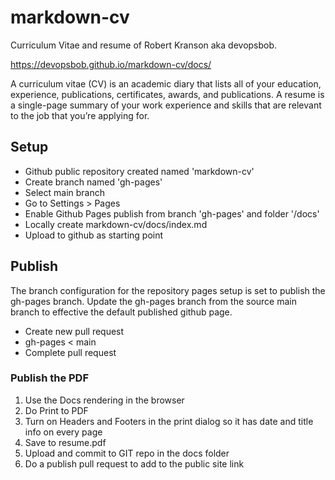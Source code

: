 # markdown-cv
Curriculum Vitae and resume of Robert Kranson aka devopsbob.

https://devopsbob.github.io/markdown-cv/docs/

A curriculum vitae (CV) is an academic diary that lists all of your education, experience, publications, certificates, awards, and publications. A resume is a single-page summary of your work experience and skills that are relevant to the job that you’re applying for.

## Setup
- Github public repository created named 'markdown-cv'
- Create branch named 'gh-pages'
- Select main branch
- Go to Settings > Pages
- Enable Github Pages publish from branch 'gh-pages' and folder '/docs'
- Locally create markdown-cv/docs/index.md
- Upload to github as starting point

## Publish
The branch configuration for the repository pages setup is set to publish the gh-pages branch.  Update the gh-pages branch from the source main branch to effective the default published github page.

- Create new pull request
- gh-pages < main
- Complete pull request

### Publish the PDF

1. Use the Docs rendering in the browser
1. Do Print to PDF
1. Turn on Headers and Footers in the print dialog so it has date and title info on every page
1. Save to resume.pdf
1. Upload and commit to GIT repo in the docs folder
1. Do a publish pull request to add to the public site link
